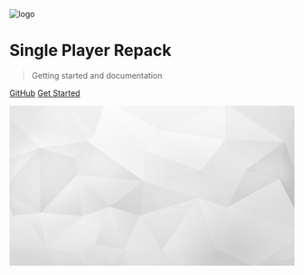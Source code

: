 ![logo](https://i.ibb.co/47JdJMy/logonew2.png)

# Single Player Repack

> Getting started and documentation

[GitHub](https://github.com/akorax/docs)
[Get Started](#Basics)

<!-- background image -->

![](_media/bg.jpg)
